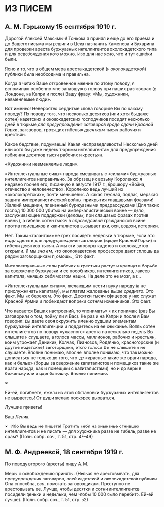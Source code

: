 # ИЗ ПИСЕМ

## А. М. Горькому 15 сентября 1919 г.

Дорогой Алексей Максимыч! Тонкова я принял и еще до его приема и до Вашего письма мы решили в Цека назначить Каменева и Бухарина для проверки ареста буржуазных интеллигентов околокадетского типа и для освобождения кого можно. Ибо для нас ясно, что и тут ошибки были.

Ясно и то, что в общем мера ареста кадетской (и околокадетской) публики была необходима и правильна.

Когда я читаю Ваше откровенное мнение по этому поводу, я вспоминаю особенно мне запавшую в голову при наших разговорах (в Лондоне, на Капри и после) Вашу фразу: «Мы, художники, невменяемые люди».

Вот именно! Невероятно сердитые слова говорите Вы по какому поводу? По поводу того, что несколько десятков (или хотя бы даже сотен) кадетских и околокадетских господчиков посидят несколько дней в тюрьме _для предупреждения заговоров вроде сдачи Красной Горки_, заговоров, грозящих гибелью _десяткам_ тысяч рабочих и крестьян.

Какое бедствие, подумаешь! Какая несправедливость! Несколько дней или хотя бы даже недель тюрьмы интеллигентам для предупреждения избиения десятков тысяч рабочих и крестьян.

«Художники невменяемые люди».

«Интеллектуальные силы» народа смешивать с «силами» буржуазных интеллигентов неправильно. За образец их возьму Короленко: я недавно прочел его, писанную в августе 1917 г., брошюру «Война, отечество и человечество». Короленко ведь лучший из «околокадетских», почти меньшевик. А какая гнусная, подлая, мерзкая защита империалистической войны, прикрытия слащавыми фразами! Жалкий мещанин, плененный буржуазными предрассудками! Для таких господ 10 000 000 убитых на империалистической войне — дело, заслуживающее поддержки (_делами,_ при слащавых фразах против войны), а гибель сотен тысяч в _справедливой_ гражданской войне против помещиков и капиталистов вызывает ахи, охи, вздохи, истерики.

Нет. Таким «талантам» не грех посидеть недельки в тюрьме, если это _надо_ сделать для _предупреждения_ заговоров (вроде Красной Горки) и гибели десятков тысяч. А мы эти заговоры кадетов и околокадетов открыли. И мы _зна ем,_ что околокадетские профессора дают сплошь да рядом заговорщикам п_омощь._ Это факт.

Интеллектуальные силы рабочих и крестьян растут и крепнут в борьбе за свержение буржуазии и ее пособников, интеллигентиков, лакеев капитала, мнящих себя мозгом нации. На деле это не мозг, а г…

«Интеллектуальным силам», желающим нести науку народу (а не прислужничать капиталу), мы платим жалованье _выше среднего_. Это факт. Мы их бережем. Это факт. Десятки тысяч офицеров у нас служат Красной Армии и побеждают вопреки сотням изменников. Это факт.

Что касается Ваших настроений, то «понимать» я их понимаю (раз Вы заговорили о том, пойму ли я Вас). Не раз и на Капри и после я Вам говорил: Вы даете себя окружить именно худшим элементам буржуазной интеллигенции и поддаетесь на ее хныканье. Вопль сотен интеллигентов по поводу «ужасного» ареста на несколько недель Вы слышите и слушаете, а голоса массы, миллионов, рабочих и крестьян, коим угрожает Деникин, Колчак, Лианозов, Родзянко, красногорские (и другие _кадетские)_ заговорщики, этого голоса Вы не слышите и не слушаете. Вполне понимаю, вполне, вполне понимаю, что так можно дописаться не только до того, что-де «красные такие же враги народа, как и белые» (борцы за свержение капиталистов и помещиков такие же враги народа, как и помещики с капиталистами), но и до веры в боженьку или в царябатюшку. Вполне понимаю.

**×**

Ей-ей, погибнете, ежели из этой обстановки буржуазных интеллигентов не вырветесь! От души желаю поскорее вырваться.

Лучшие приветы!

Ваш _Ленин_.

**×**  Ибо Вы ведь не пишете! Тратить себя на хныканье сгнивших интеллигентов и не писать — для художника разве не гибель, разве не срам? (Полн. собр. соч., т. 51, стр. 47–49)

## М. Ф. Андреевой, 18 сентября 1919 г.

По поводу второго (аресты) пишу А. М.

Меры к освобождению приняты. (Нельзя не арестовывать, для предупреждения заговоров, _всей_ кадетской и околокадетской публики. Она способна, вся, помогать заговорщикам. Преступно не арестовывать ее. Лучше, чтобы десятки и сотни интеллигентов посидели деньки и недельки, чем чтобы 10 000 было перебито. Ей-ей лучше). (Полн. собр. соч., т. 51, стр. 52)